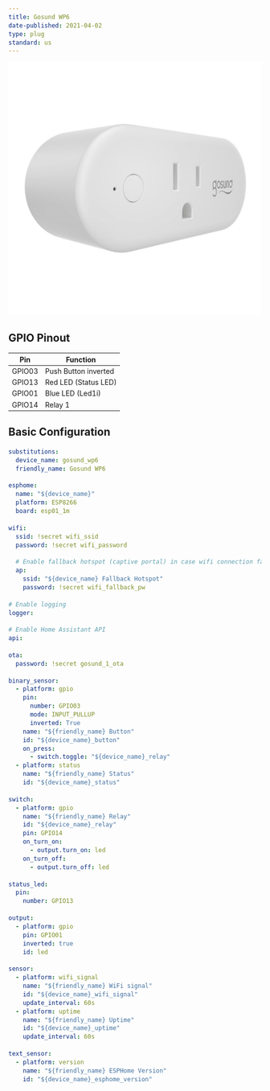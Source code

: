 ```yaml
---
title: Gosund WP6
date-published: 2021-04-02
type: plug
standard: us
---
```


![alt text](gosund_WP6.jpeg "GoSund WP6 Image")

## GPIO Pinout

| Pin    | Function             |
| ------ | -------------------- |
| GPIO03 | Push Button inverted |
| GPIO13 | Red LED (Status LED) |
| GPIO01 | Blue LED (Led1i)     |
| GPIO14 | Relay 1              |

## Basic Configuration

```yaml
substitutions:
  device_name: gosund_wp6
  friendly_name: Gosund WP6

esphome:
  name: "${device_name}"
  platform: ESP8266
  board: esp01_1m

wifi:
  ssid: !secret wifi_ssid
  password: !secret wifi_password

  # Enable fallback hotspot (captive portal) in case wifi connection fails
  ap:
    ssid: "${device_name} Fallback Hotspot"
    password: !secret wifi_fallback_pw

# Enable logging
logger:

# Enable Home Assistant API
api:

ota:
  password: !secret gosund_1_ota

binary_sensor:
  - platform: gpio
    pin:
      number: GPIO03
      mode: INPUT_PULLUP
      inverted: True
    name: "${friendly_name} Button"
    id: "${device_name}_button"
    on_press:
      - switch.toggle: "${device_name}_relay"
  - platform: status
    name: "${friendly_name} Status"
    id: "${device_name}_status"

switch:
  - platform: gpio
    name: "${friendly_name} Relay"
    id: "${device_name}_relay"
    pin: GPIO14
    on_turn_on:
      - output.turn_on: led
    on_turn_off:
      - output.turn_off: led

status_led:
  pin:
    number: GPIO13

output:
  - platform: gpio
    pin: GPIO01
    inverted: true
    id: led

sensor:
  - platform: wifi_signal
    name: "${friendly_name} WiFi signal"
    id: "${device_name}_wifi_signal"
    update_interval: 60s
  - platform: uptime
    name: "${friendly_name} Uptime"
    id: "${device_name}_uptime"
    update_interval: 60s

text_sensor:
  - platform: version
    name: "${friendly_name} ESPHome Version"
    id: "${device_name}_esphome_version"
```
